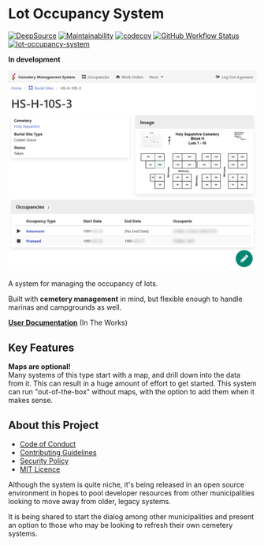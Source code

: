 # Lot Occupancy System

[![DeepSource](https://app.deepsource.com/gh/cityssm/lot-occupancy-system.svg/?label=active+issues&show_trend=true&token=8rYoZ1g7FoZHstfQmOzvlBn7)](https://app.deepsource.com/gh/cityssm/lot-occupancy-system/)
[![Maintainability](https://api.codeclimate.com/v1/badges/11a8975b332f66e6eec7/maintainability)](https://codeclimate.com/github/cityssm/lot-occupancy-system/maintainability)
[![codecov](https://codecov.io/gh/cityssm/lot-occupancy-system/branch/main/graph/badge.svg?token=1M38ZVCLKE)](https://codecov.io/gh/cityssm/lot-occupancy-system)
[![GitHub Workflow Status](https://img.shields.io/github/actions/workflow/status/cityssm/lot-occupancy-system/coverage.yml?branch=main)](https://github.com/cityssm/lot-occupancy-system/actions/workflows/coverage.yml)
[![lot-occupancy-system](https://img.shields.io/endpoint?url=https://cloud.cypress.io/badge/simple/xya1fn&style=flat&logo=cypress)](https://cloud.cypress.io/projects/xya1fn/runs)

**In development**

![Lot View](docs/images/lotView.png)

A system for managing the occupancy of lots.

Built with **cemetery management** in mind, but flexible enough to handle marinas and campgrounds as well.

[**User Documentation**](docs/) (In The Works)

## Key Features

**Maps are optional!**<br />
Many systems of this type start with a map, and drill down into the data from it.
This can result in a huge amount of effort to get started.
This system can run "out-of-the-box" without maps, with the option to add them when it makes sense.

## About this Project

- [Code of Conduct](CODE_OF_CONDUCT.md)
- [Contributing Guidelines](CONTRIBUTING.md)
- [Security Policy](SECURITY.md)
- [MIT Licence](LICENSE.md)

Although the system is quite niche, it's being released in an open source environment in hopes to pool developer resources from other municipalities looking to move away from older, legacy systems.

It is being shared to start the dialog among other municipalities and present an option to those who may be looking to refresh their own cemetery systems.
